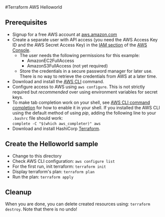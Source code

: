 #Terraform AWS Helloworld

## Prerequisites

* Signup for a free AWS account at [aws.amazon.com](https://aws.amazon.com)
* Create a separate user with API access (you need the AWS Access Key ID and the AWS
Secret Access Key) in the [IAM section](https://console.aws.amazon.com/iam/) of the 
[AWS Console](https://console.aws.amazon.com/).
  * The user needs the following permissions for this example:
    * AmazonEC2FullAccess
    * AmazonS3FullAccess (not yet required)
  * Store the credentials in a secure password manager for later use. There is no
    way to retrieve the credentials from AWS at a later time.
* Download and install the [AWS CLI](https://docs.aws.amazon.com/cli/latest/userguide/awscli-install-linux.html)
  command.
* Configure access to AWS using `aws configure`. This is not strictly required but _recommended_ over using environment variables for secret keys.
* To make tab completion work on your shell, see
  [AWS CLI command completion](https://docs.aws.amazon.com/cli/latest/userguide/cli-command-completion.html)
  for how to enable it in your shell. If you installed the AWS CLI using the default method of using _pip_, adding
  the following line to your `.bashrc` file should work:  
    `complete -C "$(which aws_completer)" aws`
* Download and install HashiCorp [Terraform](https://www.terraform.io/downloads.html).

## Create the Helloworld sample

* Change to this directory
* Check AWS CLI configuration: `aws configure list`
* For the first run, init terraform: `terraform init`
* Display terraform's plan: `terraform plan`
* Run the plan: `terraform apply`

## Cleanup

When you are done, you can delete created resources using: `terraform destroy`.
Note that there is no undo!
